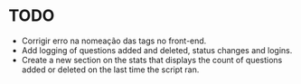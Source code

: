 # TODO

- Corrigir erro na nomeação das tags no front-end.
- Add logging of questions added and deleted, status changes and logins.
- Create a new section on the stats that displays the count of questions added or deleted on the last time the script ran.

